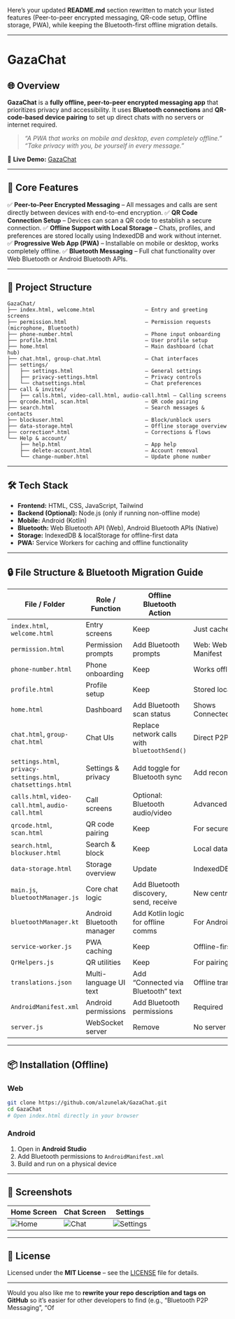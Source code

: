 Here’s your updated **README.md** section rewritten to match your listed features (Peer-to-peer encrypted messaging, QR-code setup, Offline storage, PWA), while keeping the Bluetooth-first offline migration details.

---

# GazaChat

## 🌐 Overview

**GazaChat** is a **fully offline, peer-to-peer encrypted messaging app** that prioritizes privacy and accessibility. It uses **Bluetooth connections** and **QR-code-based device pairing** to set up direct chats with no servers or internet required.

> *“A PWA that works on mobile and desktop, even completely offline.”*
> *“Take privacy with you, be yourself in every message.”*

🔗 **Live Demo:** [GazaChat](https://alzunelak.github.io/GazaChat/index.html)

---

## 🔑 Core Features

✅ **Peer-to-Peer Encrypted Messaging** – All messages and calls are sent directly between devices with end-to-end encryption.
✅ **QR Code Connection Setup** – Devices can scan a QR code to establish a secure connection.
✅ **Offline Support with Local Storage** – Chats, profiles, and preferences are stored locally using IndexedDB and work without internet.
✅ **Progressive Web App (PWA)** – Installable on mobile or desktop, works completely offline.
✅ **Bluetooth Messaging** – Full chat functionality over Web Bluetooth or Android Bluetooth APIs.

---

## 📂 Project Structure

```
GazaChat/
├── index.html, welcome.html                – Entry and greeting screens
├── permission.html                         – Permission requests (microphone, Bluetooth)
├── phone-number.html                       – Phone input onboarding
├── profile.html                            – User profile setup
├── home.html                               – Main dashboard (chat hub)
├── chat.html, group-chat.html              – Chat interfaces
├── settings/
│   ├── settings.html                       – General settings
│   ├── privacy-settings.html               – Privacy controls
│   └── chatsettings.html                   – Chat preferences
├── call & invites/
│   ├── calls.html, video-call.html, audio-call.html – Calling screens
├── qrcode.html, scan.html                  – QR code pairing
├── search.html                             – Search messages & contacts
├── blockuser.html                          – Block/unblock users
├── data-storage.html                       – Offline storage overview
├── correction*.html                        – Corrections & flows
└── Help & account/
    ├── help.html                           – App help
    ├── delete-account.html                 – Account removal
    └── change-number.html                  – Update phone number
```

---

## 🛠 Tech Stack

* **Frontend:** HTML, CSS, JavaScript, Tailwind
* **Backend (Optional):** Node.js (only if running non-offline mode)
* **Mobile:** Android (Kotlin)
* **Bluetooth:** Web Bluetooth API (Web), Android Bluetooth APIs (Native)
* **Storage:** IndexedDB & localStorage for offline-first data
* **PWA:** Service Workers for caching and offline functionality

---

## 🔒 File Structure & Bluetooth Migration Guide

| File / Folder                                                 | Role / Function           | Offline Bluetooth Action                     | Notes                                     |
| ------------------------------------------------------------- | ------------------------- | -------------------------------------------- | ----------------------------------------- |
| `index.html`, `welcome.html`                                  | Entry screens             | Keep                                         | Just cache offline                        |
| `permission.html`                                             | Permission prompts        | Add Bluetooth prompts                        | Web: Web Bluetooth API; Android: Manifest |
| `phone-number.html`                                           | Phone onboarding          | Keep                                         | Works offline                             |
| `profile.html`                                                | Profile setup             | Keep                                         | Stored locally                            |
| `home.html`                                                   | Dashboard                 | Add Bluetooth scan status                    | Shows Connected/Searching/Disconnected    |
| `chat.html`, `group-chat.html`                                | Chat UIs                  | Replace network calls with `bluetoothSend()` | Direct P2P over Bluetooth                 |
| `settings.html`, `privacy-settings.html`, `chatsettings.html` | Settings & privacy        | Add toggle for Bluetooth sync                | Add reconnect options                     |
| `calls.html`, `video-call.html`, `audio-call.html`            | Call screens              | Optional: Bluetooth audio/video              | Advanced                                  |
| `qrcode.html`, `scan.html`                                    | QR code pairing           | Keep                                         | For secure device handshake               |
| `search.html`, `blockuser.html`                               | Search & block            | Keep                                         | Local data only                           |
| `data-storage.html`                                           | Storage overview          | Update                                       | IndexedDB + Bluetooth                     |
| `main.js`, `bluetoothManager.js`                              | Core chat logic           | Add Bluetooth discovery, send, receive       | New central Bluetooth handler             |
| `bluetoothManager.kt`                                         | Android Bluetooth manager | Add Kotlin logic for offline comms           | For Android app                           |
| `service-worker.js`                                           | PWA caching               | Keep                                         | Offline-first                             |
| `QrHelpers.js`                                                | QR utilities              | Keep                                         | For pairing                               |
| `translations.json`                                           | Multi-language UI text    | Add “Connected via Bluetooth” text           | Offline translations                      |
| `AndroidManifest.xml`                                         | Android permissions       | Add Bluetooth permissions                    | Required                                  |
| `server.js`                                                   | WebSocket server          | Remove                                       | No server needed                          |

---

## 📦 Installation (Offline)

### Web

```bash
git clone https://github.com/alzunelak/GazaChat.git
cd GazaChat
# Open index.html directly in your browser
```

### Android

1. Open in **Android Studio**
2. Add Bluetooth permissions to `AndroidManifest.xml`
3. Build and run on a physical device

---

## 📸 Screenshots

| Home Screen                        | Chat Screen                        | Settings                                   |
| ---------------------------------- | ---------------------------------- | ------------------------------------------ |
| ![Home](docs/screenshots/home.png) | ![Chat](docs/screenshots/chat.png) | ![Settings](docs/screenshots/settings.png) |

---

## 📜 License

Licensed under the **MIT License** – see the [LICENSE](LICENSE) file for details.

---

Would you also like me to **rewrite your repo description and tags on GitHub** so it’s easier for other developers to find (e.g., “Bluetooth P2P Messaging”, “Of
